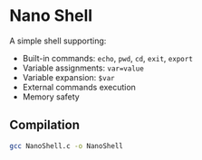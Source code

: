 # Nano Shell

A simple shell supporting:
- Built-in commands: `echo`, `pwd`, `cd`, `exit`, `export`
- Variable assignments: `var=value`
- Variable expansion: `$var`
- External commands execution
- Memory safety

## **Compilation**
```sh
gcc NanoShell.c -o NanoShell
